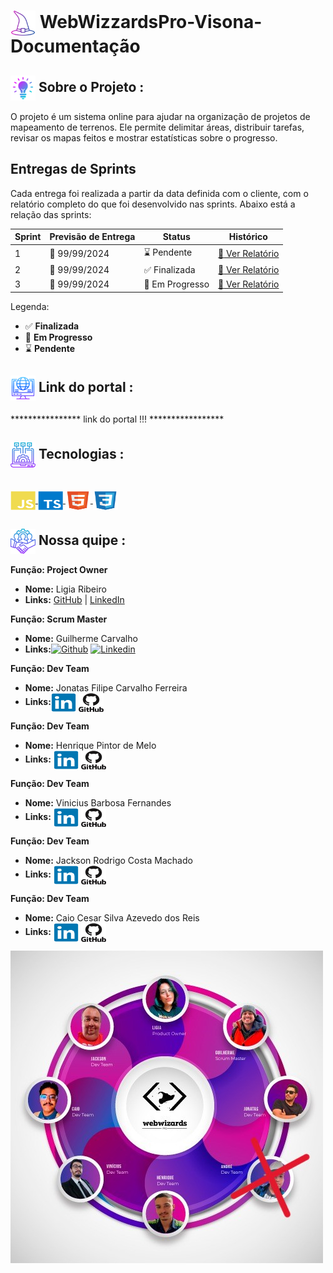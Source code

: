 <div>
<h1>
<img style="vertical-align: middle" alt="WW" height="40" width="40" src="./icon/chapeu-de-bruxa.png"> WebWizzardsPro-Visona-Documentação
</h1>
</div>

<div>
<h2>
<img style="vertical-align: middle" alt="WW" height="40" width="40" src="./icon/lampada.png"> Sobre o Projeto : 
</h2>
<p>
O projeto é um sistema online para ajudar na organização de projetos de mapeamento de terrenos. Ele permite delimitar áreas, distribuir tarefas, revisar os mapas feitos e mostrar estatísticas sobre o progresso. 
</p>
</div>

<h2> Entregas de Sprints </h2>

Cada entrega foi realizada a partir da data definida com o cliente, com o relatório completo do que foi desenvolvido nas sprints. Abaixo está a relação das sprints:

| Sprint | Previsão de Entrega | Status | Histórico |
| ------ | -------------------- | ------ | --------- |
|   1    | 📅 99/99/2024        | :hourglass: Pendente | [:round_pushpin: Ver Relatório](./Sprint01.md  ) |
|   2    | 📅 99/99/2024       | :white_check_mark: Finalizada | [:round_pushpin: Ver Relatório](./Sprint02.md) |
|   3    | 📅 99/99/2024       | :construction: Em Progresso | [:round_pushpin: Ver Relatório](./Sprint03.md) |

Legenda:
- :white_check_mark: **Finalizada**
- :construction: **Em Progresso**
- :hourglass: **Pendente**


<div>
<h2>

<img style="vertical-align: middle" alt="WW" height="40" width="40" src="./icon/navegador-da-web.png"> Link do portal :

</h2>
****************  link do portal !!!  *****************
</div>

<div>
<h2>

<img style="vertical-align: middle" alt="WW" height="40" width="40" src="./icon/tecnologia.png"> Tecnologias :

</h2>
</div>


 <div>
 <br>
  <a href="https://www.javascript.com/"> <img align="center" alt="Js" height="30" width="40" src="https://raw.githubusercontent.com/devicons/devicon/master/icons/javascript/javascript-plain.svg">
  </a>
  <a href="https://www.typescriptlang.org/"><img align="center" alt="Ts" height="30" width="40" src="https://raw.githubusercontent.com/devicons/devicon/master/icons/typescript/typescript-plain.svg">
  <a>
  <a href="https://html.com/"><img align="center" alt="HTML" height="30" width="40" src="https://raw.githubusercontent.com/devicons/devicon/master/icons/html5/html5-original.svg">
  </a>
  <a href="https://css3.com/"><img align="center" alt="CSS" height="30" width="40" src="https://raw.githubusercontent.com/devicons/devicon/master/icons/css3/css3-original.svg">
  </a>
  
  </div>

<div>
<h2>
<img style="vertical-align: middle" alt="WW" height="40" width="40" src="./icon/equipe.png"> Nossa quipe :
</h2>
 
**Função: Project Owner**
- **Nome:** Ligia Ribeiro
- **Links:** [GitHub](https://github.com/ligribeiro) | [LinkedIn](https://www.linkedin.com/in/liribeiro/)

**Função: Scrum Master**
- **Nome:** Guilherme Carvalho
- **Links:**[![Github](https://img.shields.io/badge/GitHub-100000?style=for-the-badge&logo=github&logoColor=white)](https://github.com/ligribeiro) [![Linkedin](https://img.shields.io/badge/LinkedIn-0077B5?style=for-the-badge&logo=linkedin&logoColor=white)](https://www.linkedin.com/in/liribeiro/)
  
**Função: Dev Team**
- **Nome:** Jonatas Filipe Carvalho Ferreira
- **Links:**<a href="https://www.linkedin.com/in/vinicius-fernandes-6088a323b/"><img align="center" alt="Linkedin" height="30" width="40" src="https://github.com/devicons/devicon/blob/master/icons/linkedin/linkedin-original.svg"></a>
  <a href="https://github.com/Viniciusfernandes2"><img align="center" alt="Linkedin" height="30" width="40" src="https://github.com/devicons/devicon/blob/master/icons/github/github-original-wordmark.svg"></a>

**Função: Dev Team**
- **Nome:** Henrique Pintor de Melo
- **Links:** <a href="https://www.linkedin.com/in/vinicius-fernandes-6088a323b/"><img align="center" alt="Linkedin" height="30" width="40" src="https://github.com/devicons/devicon/blob/master/icons/linkedin/linkedin-original.svg"></a>
             <a href="https://github.com/Viniciusfernandes2"><img align="center" alt="Linkedin" height="30" width="40" src="https://github.com/devicons/devicon/blob/master/icons/github/github-original-wordmark.svg"></a>

**Função: Dev Team**
- **Nome:** Vinicius Barbosa Fernandes
- **Links:** <a href="https://www.linkedin.com/in/vinicius-fernandes-6088a323b/"><img align="center" alt="Linkedin" height="30" width="40" src="https://github.com/devicons/devicon/blob/master/icons/linkedin/linkedin-original.svg"></a>
             <a href="https://github.com/Viniciusfernandes2"><img align="center" alt="Linkedin" height="30" width="40" src="https://github.com/devicons/devicon/blob/master/icons/github/github-original-wordmark.svg"></a>

**Função: Dev Team**
- **Nome:** Jackson Rodrigo Costa Machado
- **Links:** <a href="https://www.linkedin.com/in/vinicius-fernandes-6088a323b/"><img align="center" alt="Linkedin" height="30" width="40" src="https://github.com/devicons/devicon/blob/master/icons/linkedin/linkedin-original.svg"></a>
             <a href="https://github.com/Viniciusfernandes2"><img align="center" alt="Linkedin" height="30" width="40" src="https://github.com/devicons/devicon/blob/master/icons/github/github-original-wordmark.svg"></a>

**Função: Dev Team**
- **Nome:** Caio Cesar Silva Azevedo dos Reis
- **Links:** <a href="https://www.linkedin.com/in/vinicius-fernandes-6088a323b/"><img align="center" alt="Linkedin" height="30" width="40" src="https://github.com/devicons/devicon/blob/master/icons/linkedin/linkedin-original.svg"></a>
             <a href="https://github.com/Viniciusfernandes2"><img align="center" alt="Linkedin" height="30" width="40" src="https://github.com/devicons/devicon/blob/master/icons/github/github-original-wordmark.svg"></a>


<img style="vertical-align: middle" alt="WW" src="./icon/equipePhoto.jpg">

</div>
